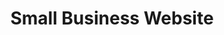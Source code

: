 ---
client: RCIT
title: Small Business Website
startdate: 2006-10-01
enddate: 2006-12-01
website: 
status: retired
role: Website Developer
publish:
  draft: true
tags:
- Open Edit
- User Experience
- HTML
- JSP
- XML
- CSS
- Consultation
- Architecture
thumbnail: 
assets: 
- filename:
  caption:
  type:
  width:
  height:
- filename:
  caption:
  type:
  width:
  height:
---